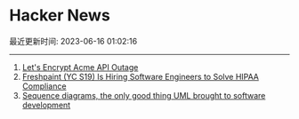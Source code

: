 # Hacker News

最近更新时间: 2023-06-16 01:02:16

--- 
1. [Let's Encrypt Acme API Outage](https://letsencrypt.status.io/pages/incident/55957a99e800baa4470002da/648b36899c7c1405303ea8c4) 
2. [Freshpaint (YC S19) Is Hiring Software Engineers to Solve HIPAA Compliance](https://www.freshpaint.io/about?ashby_jid=bfe56523-bff4-4ca3-936b-0ba15fb4e572) 
3. [Sequence diagrams, the only good thing UML brought to software development](https://www.mermaidchart.com/blog/posts/sequence-diagrams-the-good-thing-uml-brought-to-software-development) 
